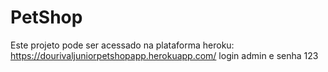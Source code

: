 # PetShop
Este projeto pode ser acessado na plataforma heroku:
https://dourivaljuniorpetshopapp.herokuapp.com/
login admin e senha 123
